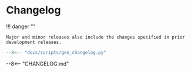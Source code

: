 # Changelog

!!! danger ""

    Major and minor releases also include the changes specified in prior development releases.

```python exec="yes"
--8<-- "docs/scripts/gen_changelog.py"
```

--8<-- "CHANGELOG.md"
